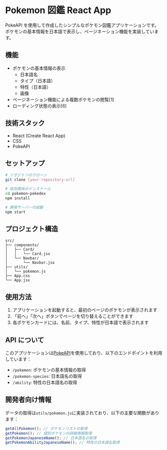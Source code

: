 # Pokemon 図鑑 React App

PokeAPI を使用して作成したシンプルなポケモン図鑑アプリケーションです。ポケモンの基本情報を日本語で表示し、ページネーション機能を実装しています。

## 機能

- ポケモンの基本情報の表示
  - 日本語名
  - タイプ（日本語）
  - 特性（日本語）
  - 画像
- ページネーション機能による複数ポケモンの閲覧[1]
- ローディング状態の表示[6]

## 技術スタック

- React (Create React App)
- CSS
- PokeAPI

## セットアップ

```bash
# リポジトリのクローン
git clone [your-repository-url]

# 依存関係のインストール
cd pokemon-pokedex
npm install

# 開発サーバーの起動
npm start
```

## プロジェクト構造

```
src/
├── components/
│   ├── Card/
│   │   └── Card.jsx
│   └── Navbar/
│       └── Navbar.jsx
├── utils/
│   └── pokemon.js
├── App.css
└── App.jsx
```

## 使用方法

1. アプリケーションを起動すると、最初のページのポケモンが表示されます
2. 「前へ」「次へ」ボタンでページを切り替えることができます
3. 各ポケモンカードには、名前、タイプ、特性が日本語で表示されます

## API について

このアプリケーションは[PokeAPI](https://pokeapi.co/)を使用しており、以下のエンドポイントを利用しています：

- `/pokemon`: ポケモンの基本情報の取得
- `/pokemon-species`: 日本語名の取得
- `/ability`: 特性の日本語名の取得

## 開発者向け情報

データの取得は`utils/pokemon.js`に実装されており、以下の主要な関数があります：

```javascript
getAllPokemon(); // ポケモンリストの取得
getPokemon(); // 個別ポケモンの詳細情報取得
getPokemonJapaneseName(); // 日本語名の取得
getPokemonAbilityJapaneseName(); // 特性の日本語名取得
```
